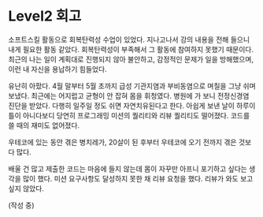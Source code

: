 # Level2 회고

소프트스킬 활동으로 회복탄력성 수업이 있었다. 지나고나서 강의 내용을 전해 들으니 내게 필요한 활동 같았다. 회복탄력성이 부족해서 그 활동에 참여하지 못했기 때문이다. 최근의 나는 일이 계획대로 진행되지 않아 불안하고, 감정적인 문제가 일을 방해했으며, 이런 내 자신을 용납하기 힘들었다.

유난히 아팠다. 4월 말부터 5월 초까지 급성 기관지염과 부비동염으로 며칠을 그냥 쉬며 보냈다. 최근에는 어지럽고 균형이 안 잡혀 몸을 휘청였다. 병원에 가 보니 전정신경염 진단을 받았다. 다행히 일주일 정도 쉬면 자연치유된다고 한다. 아쉽게 보낸 날이 하루이틀이 아니다보디 당연히 프로그래밍 미션의 퀄리티와 리뷰 퀄리티도 떨어졌다. 코드를 쓸 때의 재미도 없어졌다. 

우테코에 있는 동안 겪은 병치레가, 20살이 된 후부터 우테코에 오기 전까지 겪은 것보다 많다. 

배울 건 많고 제출한 코드는 마음에 들지 않는데 몸이 자꾸만 아프니 포기하고 싶다는 생각을 많이 했다. 미션 요구사항도 달성하지 못한 채 리뷰 요청을 했다. 리뷰가 와도 보고 싶지 않았다. 

(작성 중)
